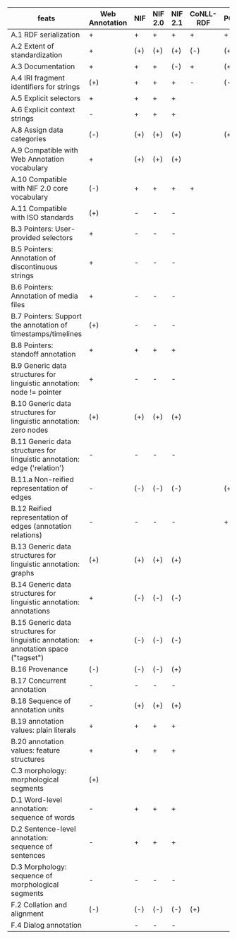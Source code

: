 | feats | Web Annotation | NIF | NIF 2.0 | NIF 2.1 | CoNLL-RDF | POWLA | Ligt | LAF | MAF | SynAF | SemAF |
|---|---|---|---|---|---|---|---|---|---|---|---|
| A.1 RDF serialization | + | + | + | + | + | + | + | - | - | - | - |
| A.2 Extent of standardization | + | (+) | (+) | (+) | (-) | (+) | - | + | + | + | + |
| A.3 Documentation | + | + | + | (-) | + | (+) | (-) | (+) | + | - | - |
| A.4 IRI fragment identifiers for strings | (+) | + | + | + | - | (-) | - | - | - | - | - |
| A.5 Explicit selectors | + | + | + | + |   |   |   |   |   |   |   |
| A.6 Explicit context strings | - | + | + | + |   |   |   |   |   |   |   |
| A.8 Assign data categories | (-) | (+) | (+) | (+) |   | (+) |   | (+) |   |   |   |
| A.9 Compatible with Web Annotation vocabulary | + | (+) | (+) | (+) |   |   |   |   |   |   |   |
| A.10 Compatible with NIF 2.0 core vocabulary | (-) | + | + | + | + |   | + |   |   |   |   |
| A.11 Compatible with ISO standards | (+) | - | - | - |   |   |   |   |   |   |   |
| B.3 Pointers: User-provided selectors | + | - | - | - |   |   |   |   |   |   |   |
| B.5 Pointers: Annotation of discontinuous strings | + | - | - | - |   |   |   |   |   |   |   |
| B.6 Pointers: Annotation of media files | + | - | - | - |   |   |   |   |   |   |   |
| B.7 Pointers: Support the annotation of timestamps/timelines | (+) | - | - | - |   |   |   |   |   |   |   |
| B.8 Pointers: standoff annotation | + | + | + | + |   |   |   |   |   |   |   |
| B.9 Generic data structures for linguistic annotation: node != pointer | + | - | - | - |   |   |   |   |   |   |   |
| B.10 Generic data structures for linguistic annotation: zero nodes | (+) | (+) | (+) | (+) |   |   |   |   |   |   |   |
| B.11 Generic data structures for linguistic annotation: edge ('relation') | - | - | - | - |   |   |   |   |   |   |   |
| B.11.a Non-reified representation of edges | - | (-) | (-) | (-) |   | (+) |   |   |   |   |   |
| B.12 Reified representation of edges (annotation relations) | - | - | - | - |   | + |   |   |   |   |   |
| B.13 Generic data structures for linguistic annotation: graphs | (+) | (+) | (+) | (+) |   |   |   |   |   |   |   |
| B.14 Generic data structures for linguistic annotation: annotations | + | (-) | (-) | (-) |   |   |   |   |   |   |   |
| B.15 Generic data structures for linguistic annotation: annotation space ("tagset") | + | (-) | (-) | (-) |   |   |   |   |   |   |   |
| B.16 Provenance | (-) | (-) | (-) | (+) |   |   |   |   |   |   |   |
| B.17 Concurrent annotation | - | - | - | - |   |   |   |   |   |   |   |
| B.18 Sequence of annotation units | - | (+) | (+) | (+) |   |   |   |   |   |   |   |
| B.19 annotation values: plain literals | + | + | + | + |   |   |   |   |   |   |   |
| B.20 annotation values: feature structures | + | + | + | + |   |   |   |   |   |   |   |
| C.3 morphology: morphological segments | (+) |   |   |   |   |   |   |   |   |   |   |
| D.1 Word-level annotation: sequence of words | - | + | + | + |   |   |   |   |   |   |   |
| D.2 Sentence-level annotation: sequence of sentences | - | + | + | + |   |   |   |   |   |   |   |
| D.3 Morphology: sequence of morphological segments | - | - | - | - |   |   |   |   |   |   |   |
| F.2 Collation and alignment | (-) | (-) | (-) | (-) | (+) |   |   |   |   |   |   |
| F.4 Dialog annotation |   | - | - | - |   |   |   |   |   |   |   |
